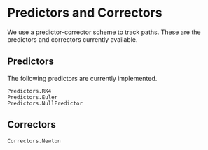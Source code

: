 # Predictors and Correctors

We use a predictor-corrector scheme to track paths. These are the predictors and correctors
currently available.

## Predictors

The following predictors are currently implemented.
```@docs
Predictors.RK4
Predictors.Euler
Predictors.NullPredictor
```


## Correctors
```@docs
Correctors.Newton
```
